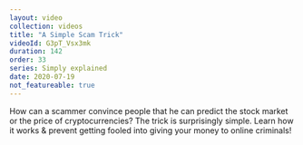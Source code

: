```yaml
---
layout: video
collection: videos
title: "A Simple Scam Trick"
videoId: G3pT_Vsx3mk
duration: 142
order: 33
series: Simply explained
date: 2020-07-19
not_featureable: true
---
```


How can a scammer convince people that he can predict the stock market or the price of cryptocurrencies? The trick is surprisingly simple. Learn how it works & prevent getting fooled into giving your money to online criminals! 

<!--more-->

